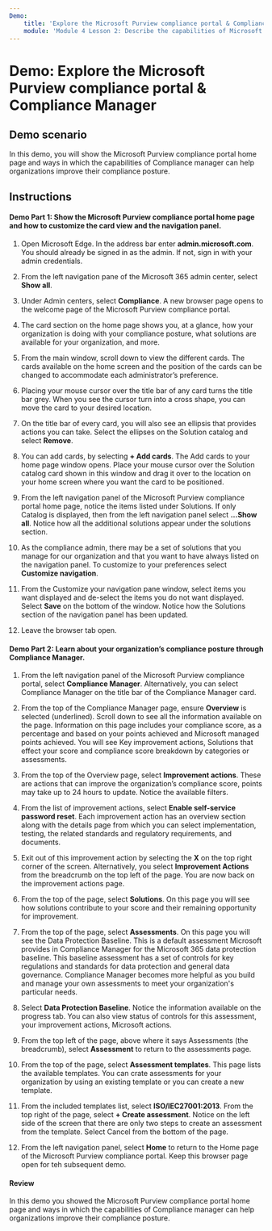```yaml
---
Demo:
    title: 'Explore the Microsoft Purview compliance portal & Compliance Manager'
    module: 'Module 4 Lesson 2: Describe the capabilities of Microsoft compliance solutions: Describe the compliance management capabilities of Microsoft Purview'
---
```



# Demo: Explore the Microsoft Purview compliance portal & Compliance Manager

## Demo scenario
In this demo, you will show the Microsoft Purview compliance portal home page and ways in which the capabilities of Compliance manager can help organizations improve their compliance posture.

## Instructions

#### Demo Part 1: Show the Microsoft Purview compliance portal home page and how to customize the card view and the navigation panel.

1. Open Microsoft Edge. In the address bar enter **admin.microsoft.com**. You should already be signed in as the admin.  If not, sign in with your admin credentials.

1. From the left navigation pane of the Microsoft 365 admin center, select **Show all**.

1. Under Admin centers, select **Compliance**.  A new browser page opens to the welcome page of the Microsoft Purview compliance portal.  

1. The card section on the home page shows you, at a glance, how your organization is doing with your compliance posture, what solutions are available for your organization, and more.

1. From the main window, scroll down to view the different cards. The cards available on the home screen and the position of the cards can be changed to accommodate each administrator’s preference.  

1. Placing your mouse cursor over the title bar of any card turns the title bar grey.  When you see the cursor turn into a cross shape, you can move the card to your desired location.

1. On the title bar of every card, you will also see an ellipsis that provides actions you can take.  Select the ellipses on the Solution catalog and select **Remove**.

1. You can add cards, by selecting **+ Add cards**.  The Add cards to your home page window opens.  Place your mouse cursor over the Solution catalog card shown in this window and drag it over to the location on your home screen where you want the card to be positioned.

1. From the left navigation panel of the Microsoft Purview compliance portal home page, notice the items listed under Solutions.  If only Catalog is displayed, then from the left navigation panel select **...Show all**.  Notice how all the additional solutions appear under the solutions section.  

1. As the compliance admin, there may be a set of solutions that you manage for our organization and that you want to have always listed on the navigation panel.  To customize to your preferences select **Customize navigation**.  

1. From the Customize your navigation pane window, select items you want displayed and de-select the items you do not want displayed.  Select **Save** on the bottom of the window.  Notice how the Solutions section of the navigation panel has been updated.

1. Leave the browser tab open.

#### Demo Part 2: Learn about your organization’s compliance posture through Compliance Manager.

1. From the left navigation panel of the Microsoft Purview compliance portal, select **Compliance Manager**.  Alternatively, you can select Compliance Manager on the title bar of the Compliance Manager card.

1. From the top of the Compliance Manager page, ensure **Overview** is selected (underlined). Scroll down to see all the information available on the page.  Information on this page includes your compliance score, as a percentage and based on your points achieved and Microsoft managed points achieved.   You will see Key improvement actions, Solutions that effect your score and compliance score breakdown by categories or assessments.

1. From the top of the Overview page, select **Improvement actions**.  These are actions that can improve the organization’s compliance score, points may take up to 24 hours to update.  Notice the available filters.

1. From the list of improvement actions, select **Enable self-service password reset**.  Each improvement action has an overview section along with the details page from which you can select implementation, testing, the related standards and regulatory requirements, and documents.

1. Exit out of this improvement action by selecting the **X** on the top right corner of the screen.  Alternatively, you select **Improvement Actions** from the breadcrumb on the top left of the page.  You are now back on the improvement actions page.

1. From the top of the page, select **Solutions**. On this page you will see how solutions contribute to your score and their remaining opportunity for improvement.

1. From the top of the page, select **Assessments**. On this page you will see the Data Protection Baseline.  This is a default assessment Microsoft provides in Compliance Manager for the Microsoft 365 data protection baseline.  This baseline assessment has a set of controls for key regulations and standards for data protection and general data governance. Compliance Manager becomes more helpful as you build and manage your own assessments to meet your organization's particular needs.

1. Select **Data Protection Baseline**.  Notice the information available on the progress tab.  You can also view status of controls for this assessment, your improvement actions, Microsoft actions.  

1. From the top left of the page, above where it says Assessments (the breadcrumb), select **Assessment** to return to the assessments page.  

1. From the top of the page, select **Assessment templates**.  This page lists the available templates. You can crate assessments for your organization by using an existing template or you can create a new template.

1. From the included templates list, select **ISO/IEC27001:2013**. From the top right of the page, select **+ Create assessment**.  Notice on the left side of the screen that there are only two steps to create an assessment from the template.  Select Cancel from the bottom of the page.

1. From the left navigation panel, select **Home** to return to the Home page of the Microsoft Purview compliance portal.  Keep this browser page open for teh subsequent demo.

#### Review
In this demo you showed the Microsoft Purview compliance portal home page and ways in which the capabilities of Compliance manager can help organizations improve their compliance posture.
